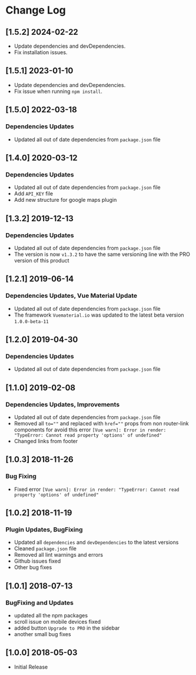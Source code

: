 # Change Log

## [1.5.2] 2024-02-22

- Update dependencies and devDependencies.
- Fix installation issues.

## [1.5.1] 2023-01-10

- Update dependencies and devDependencies.
- Fix issue when running `npm install`.

## [1.5.0] 2022-03-18

### Dependencies Updates

- Updated all out of date dependencies from `package.json` file

## [1.4.0] 2020-03-12

### Dependencies Updates

- Updated all out of date dependencies from `package.json` file
- Add `API_KEY` file
- Add new structure for google maps plugin

## [1.3.2] 2019-12-13

### Dependencies Updates

- Updated all out of date dependencies from `package.json` file
- The version is now `v1.3.2` to have the same versioning line with the PRO version of this product

## [1.2.1] 2019-06-14

### Dependencies Updates, Vue Material Update

- Updated all out of date dependencies from `package.json` file
- The framework `Vuematerial.io` was updated to the latest beta version `1.0.0-beta-11`

## [1.2.0] 2019-04-30

### Dependencies Updates

- Updated all out of date dependencies from `package.json` file

## [1.1.0] 2019-02-08

### Dependencies Updates, Improvements

- Updated all out of date dependencies from `package.json` file
- Removed all `to=""` and replaced with `href=""` props from non router-link components for avoid this error `[Vue warn]: Error in render: "TypeError: Cannot read property 'options' of undefined"`
- Changed links from footer

## [1.0.3] 2018-11-26

### Bug Fixing

- Fixed error `[Vue warn]: Error in render: "TypeError: Cannot read property 'options' of undefined"`

## [1.0.2] 2018-11-19

### Plugin Updates, BugFixing

- Updated all `dependencies` and `devDependencies` to the latest versions
- Cleaned `package.json` file
- Removed all lint warnings and errors
- Github issues fixed
- Other bug fixes

## [1.0.1] 2018-07-13

### BugFixing and Updates

- updated all the npm packages
- scroll issue on mobile devices fixed
- added button `Upgrade to PRO` in the sidebar
- another small bug fixes

## [1.0.0] 2018-05-03

- Initial Release
